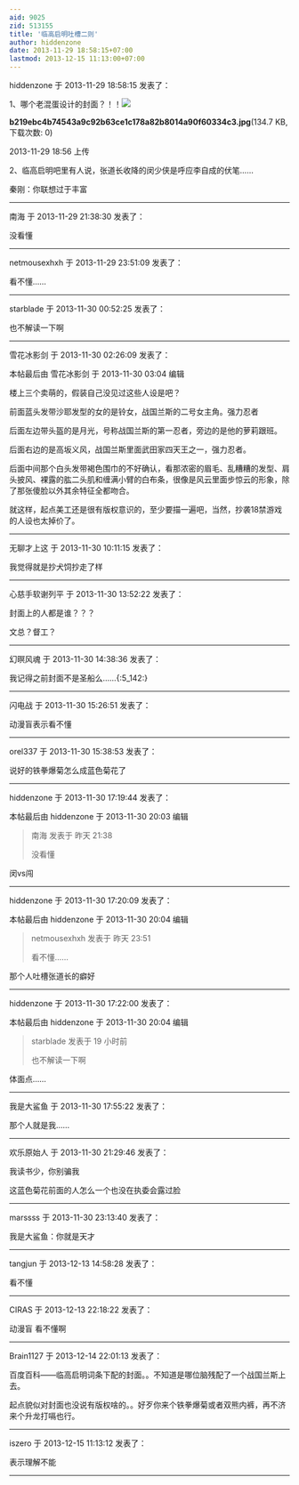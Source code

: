 ```yaml
---
aid: 9025
zid: 513155
title: '临高启明吐槽二则'
author: hiddenzone
date: 2013-11-29 18:58:15+07:00
lastmod: 2013-12-15 11:13:00+07:00
---
```


hiddenzone 于 2013-11-29 18:58:15 发表了：

1、哪个老混蛋设计的封面？！！![](https://cdn.jsdelivr.net/gh/lzjluzijie/beichao@main/img/185616phf7vmvl7fdpekfv.jpg)



**b219ebc4b74543a9c92b63ce1c178a82b8014a90f60334c3.jpg**(134.7 KB, 下载次数: 0)



2013-11-29 18:56 上传



2、临高启明吧里有人说，张道长收降的闵少侠是呼应李自成的伏笔……

秦刚：你联想过于丰富

---------

南海 于 2013-11-29 21:38:30 发表了：

没看懂

---------

netmousexhxh 于 2013-11-29 23:51:09 发表了：

看不懂……

---------

starblade 于 2013-11-30 00:52:25 发表了：

也不解读一下啊

---------

雪花冰影剑 于 2013-11-30 02:26:09 发表了：

本帖最后由 雪花冰影剑 于 2013-11-30 03:04 编辑 

楼上三个卖萌的，假装自己没见过这些人设是吧？

前面蓝头发带沙耶发型的女的是铃女，战国兰斯的二号女主角。强力忍者

后面左边带头盔的是月光，号称战国兰斯的第一忍者，旁边的是他的萝莉跟班。

后面右边的是高坂义风，战国兰斯里面武田家四天王之一，强力忍者。

后面中间那个白头发带褐色围巾的不好确认，看那浓密的眉毛、乱糟糟的发型、肩头披风、裸露的肱二头肌和缠满小臂的白布条，很像是风云里面步惊云的形象，除了那张傻脸以外其余特征全都吻合。

就这样，起点美工还是很有版权意识的，至少要描一遍吧，当然，抄袭18禁游戏的人设也太掉价了。

---------

无聊才上这 于 2013-11-30 10:11:15 发表了：

我觉得就是抄犬饲抄走了样

---------

心慈手软谢列平 于 2013-11-30 13:52:22 发表了：

封面上的人都是谁？？？

文总？督工？

---------

幻暝风魂 于 2013-11-30 14:38:36 发表了：

我记得之前封面不是圣船么……{:5\_142:}

---------

闪电战 于 2013-11-30 15:26:51 发表了：

动漫盲表示看不懂

---------

orel337 于 2013-11-30 15:38:53 发表了：

说好的铁拳爆菊怎么成蓝色菊花了

---------

hiddenzone 于 2013-11-30 17:19:44 发表了：

本帖最后由 hiddenzone 于 2013-11-30 20:03 编辑 


> 
> 南海 发表于 昨天 21:38
> 
> 没看懂



闵vs闯

---------

hiddenzone 于 2013-11-30 17:20:09 发表了：

本帖最后由 hiddenzone 于 2013-11-30 20:04 编辑 


> 
> netmousexhxh 发表于 昨天 23:51
> 
> 看不懂……



那个人吐槽张道长的癖好

---------

hiddenzone 于 2013-11-30 17:22:00 发表了：

本帖最后由 hiddenzone 于 2013-11-30 20:04 编辑 


> 
> starblade 发表于 19 小时前
> 
> 也不解读一下啊



体面点……

---------

我是大鲨鱼 于 2013-11-30 17:55:22 发表了：

那个人就是我……

---------

欢乐原始人 于 2013-11-30 21:29:46 发表了：

我读书少，你别骗我

这蓝色菊花前面的人怎么一个也没在执委会露过脸

---------

marssss 于 2013-11-30 23:13:40 发表了：

我是大鲨鱼：你就是天才

---------

tangjun 于 2013-12-13 14:58:28 发表了：

看不懂

---------

CIRAS 于 2013-12-13 22:18:22 发表了：

动漫盲 看不懂啊

---------

Brain1127 于 2013-12-14 22:01:13 发表了：

百度百科——临高启明词条下配的封面。。不知道是哪位脑残配了一个战国兰斯上去。

起点貌似对封面也没说有版权啥的。。好歹你来个铁拳爆菊或者双熊内裤，再不济来个升龙打嗝也行。

---------

iszero 于 2013-12-15 11:13:12 发表了：

表示理解不能

---------

